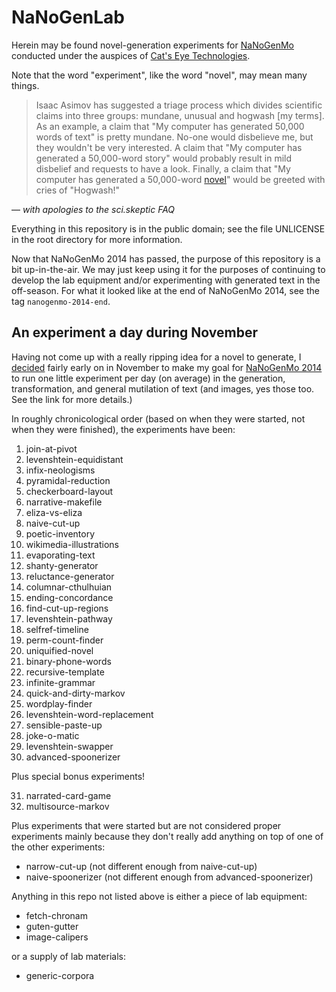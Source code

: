NaNoGenLab
==========

Herein may be found novel-generation experiments for [NaNoGenMo][]
conducted under the auspices of [Cat's Eye Technologies][].

Note that the word "experiment", like the word "novel", may mean many things.

> Isaac Asimov has suggested a triage process which divides scientific
> claims into three groups: mundane, unusual and hogwash [my terms].
> As an example, a claim that "My computer has generated 50,000 words of text"
> is pretty mundane.  No-one would disbelieve me, but they wouldn't be very
> interested.  A claim that "My computer has generated a 50,000-word story"
> would probably result in mild disbelief and requests to have a look.  Finally,
> a claim that "My computer has generated a 50,000-word [novel][]" would be
> greeted with cries of "Hogwash!"

— _with apologies to the sci.skeptic FAQ_

Everything in this repository is in the public domain; see the file
UNLICENSE in the root directory for more information.

Now that NaNoGenMo 2014 has passed, the purpose of this repository is a bit
up-in-the-air.  We may just keep using it for the purposes of continuing to
develop the lab equipment and/or experimenting with generated text in the
off-season.  For what it looked like at the end of NaNoGenMo 2014, see
the tag `nanogenmo-2014-end`.

An experiment a day during November
-----------------------------------

Having not come up with a really ripping idea for a novel to generate,
I [decided][] fairly early on in November to make my goal for [NaNoGenMo 2014][]
to run one little experiment per day (on average) in the generation,
transformation, and general mutilation of text (and images, yes those too.
See the link for more details.)

In roughly chronicological order (based on when they were started, not when
they were finished), the experiments have been:

1. join-at-pivot
2. levenshtein-equidistant
3. infix-neologisms
4. pyramidal-reduction
5. checkerboard-layout
6. narrative-makefile
7. eliza-vs-eliza
8. naive-cut-up
9. poetic-inventory
10. wikimedia-illustrations
11. evaporating-text
12. shanty-generator
13. reluctance-generator
14. columnar-cthulhuian
15. ending-concordance
16. find-cut-up-regions
17. levenshtein-pathway
18. selfref-timeline
19. perm-count-finder
20. uniquified-novel
21. binary-phone-words
22. recursive-template
23. infinite-grammar
24. quick-and-dirty-markov
25. wordplay-finder
26. levenshtein-word-replacement
27. sensible-paste-up
28. joke-o-matic
29. levenshtein-swapper
30. advanced-spoonerizer

Plus special bonus experiments!

31. narrated-card-game
32. multisource-markov

Plus experiments that were started but are not considered proper experiments
mainly because they don't really add anything on top of one of the other
experiments:

* narrow-cut-up (not different enough from naive-cut-up)
* naive-spoonerizer (not different enough from advanced-spoonerizer)

Anything in this repo not listed above is either a piece of lab equipment:

* fetch-chronam
* guten-gutter
* image-calipers

or a supply of lab materials:

* generic-corpora

[NaNoGenMo]:              https://github.com/dariusk/NaNoGenMo-2014
[NaNoGenMo 2014]:         https://github.com/dariusk/NaNoGenMo-2014
[Cat's Eye Technologies]: http://catseye.tc/
[novel]:                  http://en.wikipedia.org/wiki/Novel
[decided]:                https://github.com/dariusk/NaNoGenMo-2014/issues/10#issuecomment-62053420
